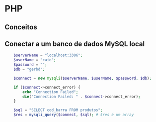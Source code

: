 # PHP

## Conceitos

## Conectar a um banco de dados MySQL local

```php
    $serverName = "localhost:3306";
    $userName = "caio";
    $password = "";
    $db = "gerbd";

    $connect = new mysqli($serverName, $userName, $password, $db);

    if ($connect->connect_error) {
        echo "Connection Failed";
        die("Connection Failed: " . $connect->connect_error);
    }

    $sql = "SELECT cod_barra FROM produtos";
    $res = mysqli_query($connect, $sql); # $res é um array
```

##
